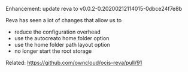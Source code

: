 Enhancement: update reva to v0.0.2-0.20200212114015-0dbce24f7e8b

Reva has seen a lot of changes that allow us to 
- reduce the configuration overhead
- use the autocreato home folder option
- use the home folder path layout option
- no longer start the root storage

Related: https://github.com/owncloud/ocis-reva/pull/91
